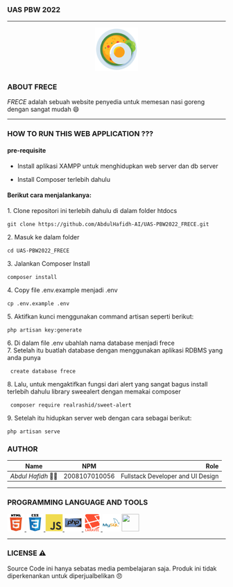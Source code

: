 ### UAS PBW 2022
<hr>

<p align="center"><img src="public\assets\nasi-goreng.png" width=20%></p>



### ABOUT FRECE
<p><em>FRECE</em> adalah sebuah website penyedia untuk memesan nasi goreng dengan sangat mudah 😄 </p>

<hr>

### HOW TO RUN THIS WEB APPLICATION ???

<h4>pre-requisite</h4>
<ul>
 <p> <li>Install aplikasi XAMPP untuk menghidupkan web server dan db server</li> </p>
  <li>Install Composer terlebih dahulu</ll>
  </ul>

 <h4>Berikut cara menjalankanya:</h4>
1. Clone repositori ini terlebih dahulu di dalam folder htdocs
  <pre><code>git clone https://github.com/AbdulHafidh-AI/UAS-PBW2022_FRECE.git </code></pre>
2. Masuk ke dalam folder
   <pre><code>cd UAS-PBW2022_FRECE</code></pre>
3. Jalankan Composer Install
   <pre><code>composer install</code></pre>
4. Copy file .env.example menjadi .env
    <pre><code>cp .env.example .env</code></pre>
5. Aktifkan kunci menggunakan command artisan seperti berikut:
    <pre><code>php artisan key:generate</code></pre>
6. Di dalam file .env ubahlah nama database menjadi frece <br>
7. Setelah itu buatlah database dengan menggunakan aplikasi RDBMS yang anda punya
    <pre><code> create database frece</code></pre>
8. Lalu, untuk mengaktifkan fungsi dari alert yang sangat bagus install terlebih dahulu library sweealert dengan memakai composer
    <pre><code> composer require realrashid/sweet-alert </code></pre>
9. Setelah itu hidupkan server web dengan cara sebagai berikut:
    <pre><code>php artisan serve</code></pre>


  
### AUTHOR
  
  | Name        | NPM           | Role |
| ------------- |:-------------:| -----:|
| <em>Abdul Hafidh</em> 👨‍🚀      | 2008107010056 | Fullstack Developer and UI Design |

<hr>

### PROGRAMMING LANGUAGE AND TOOLS
<p align="left"><a href="https://www.w3.org/html/" target="_blank"> <img src="https://raw.githubusercontent.com/devicons/devicon/master/icons/html5/html5-original-wordmark.svg" alt="html5" width="40" height="40"/> </a> <a href="https://www.w3schools.com/css/" target="_blank"> <img src="https://raw.githubusercontent.com/devicons/devicon/master/icons/css3/css3-original-wordmark.svg" alt="css3" width="40" height="40"/> </a> 
<a href="https://developer.mozilla.org/en-US/docs/Web/JavaScript" target="_blank"> <img src="https://raw.githubusercontent.com/devicons/devicon/master/icons/javascript/javascript-original.svg" alt="javascript" width="40" height="40"/> <a href="https://www.php.net" target="_blank"> <img src="https://raw.githubusercontent.com/devicons/devicon/master/icons/php/php-original.svg" alt="php" width="40" height="40"/> </a> <a href="https://laravel.com/" target="_blank"> <img src="https://raw.githubusercontent.com/devicons/devicon/master/icons/laravel/laravel-plain-wordmark.svg" alt="laravel" width="40" height="40"/> </a> <img src="https://raw.githubusercontent.com/devicons/devicon/master/icons/mysql/mysql-original-wordmark.svg" alt="mysql" width="40" height="40"/> <img src="https://icons.getbootstrap.com/assets/img/icons-hero.png" width="40", height="40">
    
<hr>
    
 ### LICENSE ⚠️
   <p> Source Code ini hanya sebatas media pembelajaran saja. Produk ini tidak diperkenankan untuk diperjualbelikan 😠 </p>

  
